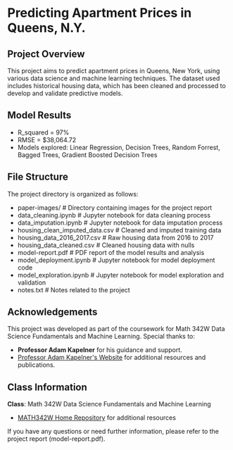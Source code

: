 # Predicting Apartment Prices in Queens, N.Y.

## Project Overview

This project aims to predict apartment prices in Queens, New York, using various data science and machine learning techniques. The dataset used includes historical housing data, which has been cleaned and processed to develop and validate predictive models.

## Model Results
- R_squared = 97%
- RMSE = $38,064.72
- Models explored: Linear Regression, Decision Trees, Random Forrest, Bagged Trees, Gradient Boosted Decision Trees

## File Structure

The project directory is organized as follows:

- paper-images/ # Directory containing images for the project report
- data_cleaning.ipynb # Jupyter notebook for data cleaning process
- data_imputation.ipynb # Jupyter notebook for data imputation process
- housing_clean_imputed_data.csv # Cleaned and imputed training data
- housing_data_2016_2017.csv # Raw housing data from 2016 to 2017
- housing_data_cleaned.csv # Cleaned housing data with nulls
- model-report.pdf # PDF report of the model results and analysis
- model_deployment.ipynb # Jupyter notebook for model deployment code
- model_exploration.ipynb # Jupyter notebook for model exploration and validation
- notes.txt # Notes related to the project

## Acknowledgements

This project was developed as part of the coursework for Math 342W Data Science Fundamentals and Machine Learning. Special thanks to:

- **Professor Adam Kapelner** for his guidance and support.
- [Professor Adam Kapelner's Website](https://kapelner.com/publications) for additional resources and publications.

## Class Information

**Class**: Math 342W Data Science Fundamentals and Machine Learning
- [MATH342W Home Repository]('https://github.com/kapelner/QC_MATH_342W_Spring_2024') for additional resources

If you have any questions or need further information, please refer to the project report (model-report.pdf).
